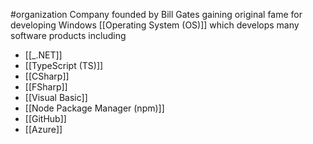 #organization 
Company founded by Bill Gates gaining original fame for developing Windows [[Operating System (OS)]] which develops many software products including
- [[_.NET]]
- [[TypeScript (TS)]]
- [[CSharp]]
- [[FSharp]]
- [[Visual Basic]]
- [[Node Package Manager (npm)]]
- [[GitHub]]
- [[Azure]]